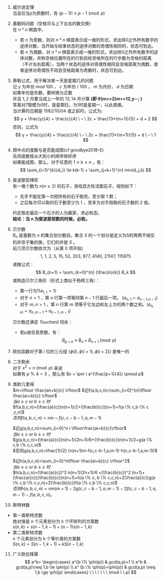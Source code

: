 1. 威尔逊定理  
当且仅当p为质数时，有 $(p-1)! \equiv p-1 \pmod p$

2. 基数码问题（空格可与上下左右的数交换）  
在 $n*n$ 棋盘中，  
   - 若 $n$ 为奇数，则对 $n*n$ 棋盘表示成一维的形式，求出除0之外所有数字的逆序对数，当开始与结束状态的逆序对数的奇偶性相同时，状态可到达。
   - 若 $n$ 为偶数，对 $n*n$ 棋盘表示成一维的形式，求出除0之外所有数字的逆序对数，并称空格位置所在的行到目标空格所在的行步数为空格的距离（不计左右距离），当两个状态的逆序对奇偶性相同且空格距离为偶数，或者逆序对奇偶性不同且空格距离为奇数时，状态可到达。

3. 蔡勒公式，用于解决某一天是星期几的问题  
记 $y$ 为年份 $mod \ 100$ ， $c$ 为年份 $/ \ 100$ ， $m$ 为月份， $d$ 为日期  
如果年份是负数，要转换为正数  
并且 $1,2$ 月要当成上一年的 $13,14$ 月计算 **(即 if(m<=2)m+=12,y--; )**  
答案对7取模为0时，是星期日，为1时是星期一，以此类推。  
当计算的日期是 $1582/10/04$ 或之前时，公式为:  
   $$
   y + \frac{y}{4} + \frac{c}{4} \ – \ 2c + \frac{13*(m+1)}{5} + d + 2
   $$
   否则，公式为
   $$
   y + \frac{y}{4} + \frac{c}{4} \ – \ 2c + \frac{13*(m+1)}{5} + d \ – \ 1
   $$

4. 图中点的度数与是否能成图(cf goodbye2018-E)  
先将度数按从大到小的顺序排好序  
如果能成图，那么，对于任意的 $1 \le k \le n$ ，有：
$$
\sum_{i=1}^{k}{d_i} \le k(k-1) + \sum_{j=k+1}^{n} min(d_j,k)
$$

5. 斐波那契博弈  
有一堆个数为 $n(n \ge 2)$ 的石子，游戏双方轮流取石子，规则如下：  
   - 先手不能在第一次把所有的石子取完，至少取 $1$ 颗；  
   - 之后每次可以取的石子数至少为 $1$ ，至多为对手刚取的石子数的 $2$ 倍。  

   约定取走最后一个石子的人为赢家，求必败态。  
   **结论：当 $n$ 为斐波那契数的时候，必败。**

6. 贝尔数  
    $B_n$ 是基数为 $n$ 的集合划分数目。集合 $S$ 的一个划分是定义为S的两两不相交的非空子集的族，它们的并是 $S$ 。  
    前几项贝尔数依次为（从第 $0$ 项开始）
    $$
    1,\ 1,\ 2,\ 5,\ 15,\ 52,\ 203,\ 877,\ 4140,\ 21147,\ 115975 
    $$
    递推公式： 
    $$
    B_{n+1} = \sum_{k=0}^{n} (\frac{n}{k})  B_k
    $$
    或构造贝尔三角形（形式上类似于杨辉三角）：  
    - 第一行为1($a_{1,1}=1$)
    - 对于 $n > 1$ ，第 $n$ 行第一项等同第 $n - 1$ 行最后一项。
    ($a_{n,1}=a_{n-1.n-1}$)   
    - 对于 $m,n>1$ ，第 $n$ 行第 $m$ 项等于它左边和左上方的两个数之和。($a_{n,m}=a_{n,m-1}+a_{n-1,m-1}$)  
    
    
    贝尔数还满足 $Touchard$ 同余：
    - 若p是任意质数，有：
    $$
    B_{p+n} \equiv B_n + B_{n+1} \pmod p 
$$
    
7. 欧拉函数对于第 $i$ 位的三元组 $\{ \phi(i), \phi(i+1), \phi(i+2) \}$ 是唯一的  

8. 二次剩余  
   对于 $x^2 = n \pmod p$ 来说  
   如果有 $p \ \% \ 4 = 3$ ，那么有 $x = \pm \ a^{\frac{p+1}{4}} \pmod p$

9. 类欧几里得  
   $m=\lfloor \frac{an+b}{c} \rfloor$
   $记f(a,b,c,n)=\sum_{i=0}^{n}\lfloor \frac{ai+b}{c} \rfloor$  
   $当a \ge c \  or \ b \ge c \ 时$   
   $f(a,b,c,n)=(\frac{a}{c})n(n+1)/2+(\frac{b}{c})(n+1)+f(a \% c,b \% c ,c,n)$  
   $否则f(a,b,c,n)=nm-f(c,c-b-1,a,m-1)$  

   $记g(a,b,c,n)=\sum_{i=0}^n i \lfloor\frac{ai+b}{c}\rfloor$   
   $当a \ge c \ or \ b \ge c \ 时$  
   $g(a,b,c,n)=(\frac{a}{c})n(n+1)(2n+1)/6+(\frac{b}{c})n(n+1)/2+g(a \% c,b \% c,c,n)$  
   $否则g(a,b,c,n)=\frac{1}{2} (n(n+1)m-f(c,c-b-1,a,m-1)-h(c,c-b-1,a,m-1))$  

   $记h(a,b,c,n)=\sum_{i=0}^n\lfloor \frac{ai+b}{c} \rfloor^2$  
   $当a \ge c \ or \ b \ge c \ 时$  
   $h(a,b,c,n)=(\frac{a}{c})^2 n(n+1)(2n+1)/6 +(\frac{b}{c})^2 (n+1)+(\frac{a}{c})(\frac{b}{c})n(n+1)+h(a \% c, b \% c,c,n)+2(\frac{a}{c})g(a \% c,b \% c,c,n)+2(\frac{b}{c})f(a \% c,b \% c,c,n)$  
   $否则h(a,b,c,n)=nm(m+1)-2g(c,c-b-1,a,m-1)-2f(c,c-b-1,a,m-1)-f(a,b,c,n)$。

10. 斯特林数  
   - 第一类斯特灵数  
      绝对值是 n 个元素划分为 k 个环排列的方案数  
      $s(n,k)=s(n−1,k−1)+(n−1)s(n−1,k)$  
   - 第二类斯特灵数  
      n 个元素划分为 k 个等价类的方案数  
      $S(n,k)=S(n−1,k−1)+kS(n−1,k)$

11. 广义欧拉降幂
$$
a^b=
   \begin{cases}
   a^{b \% \phi(p)} & gcd(a,p)=1 \\
   a^b & gcd(a,p)\neq 1,b \le \phi(p) \\
   a^ (b \% \phi(p)+\phi(p)) & gcd(a,p) \neq 1,b \ge \phi(p)
   \end{cases}
   \ \ \ \ \ \ \ (mod \ \ p)
$$